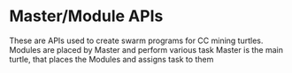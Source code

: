 Master/Module APIs
==================
These are APIs used to create swarm programs for CC mining turtles.
Modules are placed by Master and perform various task
Master is the main turtle, that places the Modules and assigns task to them